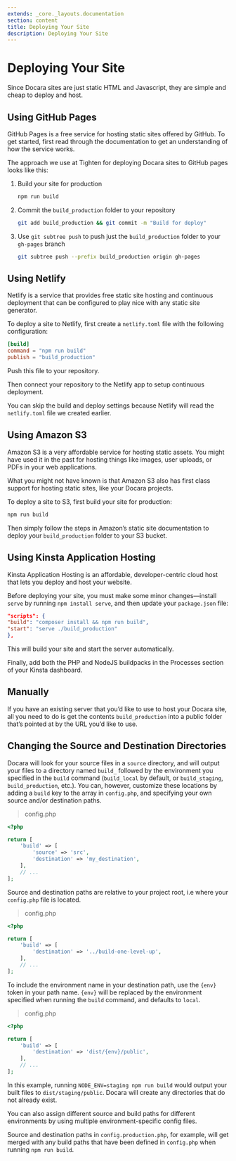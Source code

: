 ```yaml
---
extends: _core._layouts.documentation
section: content
title: Deploying Your Site
description: Deploying Your Site
---
```


# Deploying Your Site

Since Docara sites are just static HTML and Javascript, they are simple and cheap to deploy and host.

## Using GitHub Pages

GitHub Pages is a free service for hosting static sites offered by GitHub. To get started, first read through the
documentation to get an understanding of how the service works.

The approach we use at Tighten for deploying Docara sites to GitHub pages looks like this:

1. Build your site for production
    ```bash 
    npm run build
    ```
2. Commit the `build_production` folder to your repository
    ```bash 
    git add build_production && git commit -m "Build for deploy"
    ```
3. Use `git subtree push` to push just the `build_production` folder to your `gh-pages` branch
   ```bash 
   git subtree push --prefix build_production origin gh-pages
   ```

## Using Netlify
Netlify is a service that provides free static site hosting and continuous deployment that can be configured to play
nice with any static site generator.

To deploy a site to Netlify, first create a `netlify.toml` file with the following configuration:
```toml 
[build]
command = "npm run build"
publish = "build_production"
```
Push this file to your repository.

Then connect your repository to the Netlify app to setup continuous deployment.

You can skip the build and deploy settings because Netlify will read the `netlify.toml` file we created earlier.

## Using Amazon S3
Amazon S3 is a very affordable service for hosting static assets. You might have used it in the past for hosting things
like images, user uploads, or PDFs in your web applications.

What you might not have known is that Amazon S3 also has first class support for hosting static sites, like your Docara
projects.

To deploy a site to S3, first build your site for production:
```bash 
npm run build
```
Then simply follow the steps in Amazon’s static site documentation to deploy your `build_production` folder to your S3
bucket.

## Using Kinsta Application Hosting
Kinsta Application Hosting is an affordable, developer-centric cloud host that lets you deploy and host your website.

Before deploying your site, you must make some minor changes—install `serve` by running `npm install serve`, and then update
your `package.json` file:
```json
"scripts": {
"build": "composer install && npm run build",
"start": "serve ./build_production"
},
```
This will build your site and start the server automatically.

Finally, add both the PHP and NodeJS buildpacks in the Processes section of your Kinsta dashboard.

## Manually
If you have an existing server that you’d like to use to host your Docara site, all you need to do is get the contents
`build_production` into a public folder that’s pointed at by the URL you’d like to use.

## Changing the Source and Destination Directories
Docara will look for your source files in a `source` directory, and will output your files to a directory named `build_`
followed by the environment you specified in the `build` command (`build_local` by default, or `build_staging`,
`build_production`, etc.). You can, however, customize these locations by adding a `build` key to the array in `config.php`,
and specifying your own source and/or destination paths.

> config.php
```php
<?php

return [
    'build' => [
        'source' => 'src',
        'destination' => 'my_destination',
    ],
    // ...
];
 ```
Source and destination paths are relative to your project root, i.e where your `config.php` file is located.

> config.php
```php
<?php

return [
    'build' => [
        'destination' => '../build-one-level-up',
    ],
    // ...
];
```
To include the environment name in your destination path, use the `{env}` token in your path name. `{env}` will be replaced by the environment specified when running the `build` command, and defaults to `local`.

> config.php
```php
<?php

return [
    'build' => [
        'destination' => 'dist/{env}/public',
    ],
    // ...
];
```

In this example, running `NODE_ENV=staging npm run build` would output your built files to `dist/staging/public`. Docara will create any directories that do not already exist.

You can also assign different source and build paths for different environments by using multiple environment-specific config files.

Source and destination paths in `config.production.php`, for example, will get merged with any build paths that have been defined in `config.php` when running `npm run build`.
